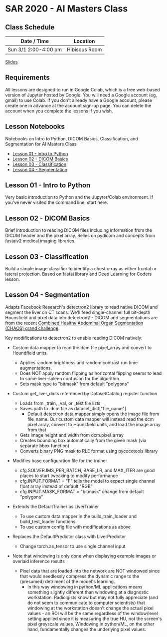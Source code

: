 # SAR 2020 - AI Masters Class


## Class Schedule

| Date / Time | Location|
| --- | --- |
| Sun 3/1 2:00-4:00 pm | Hibiscus Room |

[Slides](https://docs.google.com/presentation/d/1rO1IV9C1ODctDSXlQ6qV08uS0hQCAlJf0vpNumpw0gk/edit?usp=sharing)


## Requirements

All lessons are designed to run in Google Colab, which is a free web-based version of Jupyter hosted by Google. You will need a Google account (eg, gmail) to use Colab. If you don't already have a Google account, please create one in advance at the account sign-up page. You can delete the account when you complete the lessons if you wish.

## Lesson Notebooks


Notebooks on Intro to Python, DICOM Basics, Classification, and Segmentation for AI Masters Class
- [Lesson 01 - Intro to Python](https://colab.research.google.com/github/abdominalradiology/SAR2020/blob/master/01%20-%20Intro_to_Jupyter.ipynb)
- [Lesson 02 - DICOM Basics](https://colab.research.google.com/github/abdominalradiology/SAR2020/blob/master/02%20-%20DICOM_Basics.ipynb)
- [Lesson 03 - Classification](https://colab.research.google.com/github/abdominalradiology/SAR2020/blob/master/03%20-%20Image_Classifier.ipynb)
- [Lesson 04 - Segmentation](https://colab.research.google.com/github/abdominalradiology/SAR2020/blob/master/04%20-%20Segmentation.ipynb)

## Lesson 01 - Intro to Python
Very basic introduction to Python and the Jupyter/Colab environment. If you've never visited the command line, start here.

## Lesson 02 - DICOM Basics
Brief introduction to reading DICOM files including information from the DICOM header and the pixel array.
Relies on pydicom and concepts from fastaiv2 medical imaging libraries.

## Lesson 03 - Classification
Build a simple image classifier to identify a chest x-ray as either frontal or lateral projection.
Based on fastai library and Deep Learning for Coders lesson.

## Lesson 04 - Segmentation
Adapts Facebook Research's detectron2 library to read native DICOM and segment the liver on CT scans. We'll feed single-channel full bit-depth Hounsfield unit pixel data into detectron2 - DICOM and segmentations are from the recent [Combined Healthy Abdominal Organ Segmentation (CHAOS) grand challenge](https://chaos.grand-challenge.org/Combined_Healthy_Abdominal_Organ_Segmentation/).
 
Key modifications to detectron2 to enable reading DICOM natively:
- Custom data mapper to read the dcm file pixel_array and convert to Houndfield units.
   - Applies random brightness and random contrast run time augmentations.
   - Does NOT apply random flipping as horizontal flipping seems to lead to some liver-spleen confusion for the algorithm.
   - Sets mask type to "bitmask" from default "polygons"
- Custom get_liver_dicts referenced by DatasetCatalog.register function
  - Loads from _train, _val, or _test file lists
  - Saves path to .dcm file as dataset_dict["file_name"]
    - Default detectron data mapper simply opens the image file from file_name. Our custom data mapper will instead read the dcm pixel array, convert to Hounsfield units, and load the image array from that
  - Gets image height and width from dcm.pixel_array
  - Creates bounding box automatically from the given mask (via separate bbox function)
  - Converts binary PNG mask to RLE format using pycocotools library
- Modifies base configuration file for the trainer
  - cfg.SOLVER.IMS_PER_BATCH, BASE_LR, and MAX_ITER are good places to start tweaking to modify performance
  - cfg.INPUT.FORMAT = "F" tells the model to expect single channel float array instead of default "RGB"
  - cfg.INPUT.MASK_FORMAT = "bitmask" change from default "polygons"
- Extends the DefaultTrainer as LiverTrainer
  - To use custom data mapper in the build_train_loader and build_test_loader functions.
  - To use custom config file with modifications as above
- Replaces the DefaultPredictor class with LiverPredictor
  - Change torch.as_tensor to use single channel input

- Note that windowing is only done when displaying example images or overlaid inference results
  - Pixel data that are loaded into the network are NOT windowed since that would needlessly compress the dynamic range to the (presumed) detriment of the model's learning.
    - In this way windowing in python/ML applications means something slightly different than windowing at a diagnostic workstation. Radiolgists know but may not fully appreciate (and do not seem to communicate to computer scientists) that windowing at the workstation doesn't change the actual pixel values - an ROI will be the same regardless of the window/level setting applied since it is measuring the true HU, not the screen's pixel greyscale values. Windowing in python/ML, on the other hand, fundamentally changes the underlying pixel values.



